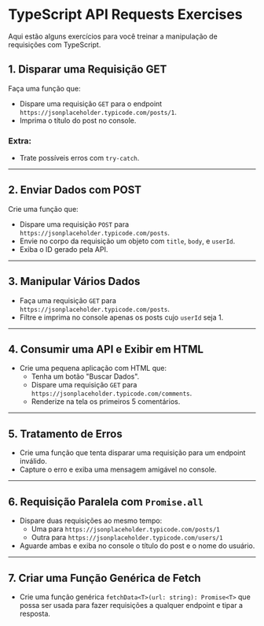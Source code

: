 # TypeScript API Requests Exercises

Aqui estão alguns exercícios para você treinar a manipulação de requisições com TypeScript.

## **1. Disparar uma Requisição GET**
Faça uma função que:
- Dispare uma requisição `GET` para o endpoint `https://jsonplaceholder.typicode.com/posts/1`.
- Imprima o título do post no console.

### **Extra:**
- Trate possíveis erros com `try-catch`.

---

## **2. Enviar Dados com POST**
Crie uma função que:
- Dispare uma requisição `POST` para `https://jsonplaceholder.typicode.com/posts`.
- Envie no corpo da requisição um objeto com `title`, `body`, e `userId`.
- Exiba o ID gerado pela API.

---

## **3. Manipular Vários Dados**
- Faça uma requisição `GET` para `https://jsonplaceholder.typicode.com/posts`.
- Filtre e imprima no console apenas os posts cujo `userId` seja 1.

---

## **4. Consumir uma API e Exibir em HTML**
- Crie uma pequena aplicação com HTML que:
  - Tenha um botão "Buscar Dados".
  - Dispare uma requisição `GET` para `https://jsonplaceholder.typicode.com/comments`.
  - Renderize na tela os primeiros 5 comentários.

---

## **5. Tratamento de Erros**
- Crie uma função que tenta disparar uma requisição para um endpoint inválido.
- Capture o erro e exiba uma mensagem amigável no console.

---

## **6. Requisição Paralela com `Promise.all`**
- Dispare duas requisições ao mesmo tempo:
  - Uma para `https://jsonplaceholder.typicode.com/posts/1`
  - Outra para `https://jsonplaceholder.typicode.com/users/1`
- Aguarde ambas e exiba no console o título do post e o nome do usuário.

---

## **7. Criar uma Função Genérica de Fetch**
- Crie uma função genérica `fetchData<T>(url: string): Promise<T>` que possa ser usada para fazer requisições a qualquer endpoint e tipar a resposta.
